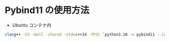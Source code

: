 # Pybind11 の使用方法

- Ubuntu コンテナ内

```bash
clang++ -O3 -Wall -shared -std=c++14 -fPIC `python3.10 -m pybind11 --includes` myadd.cpp -o myadd`python3.10-config --extension-suffix` -I /usr/include/python3.10
```